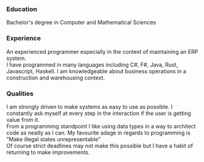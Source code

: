 ###  Education


Bachelor's degree in Computer and Mathematical Sciences

### Experience

An experienced programmer especially in the context of maintaining an ERP system.<br>
I have programmed in many languages including C#, F#, Java, Rust, Javascript, Haskell. I am knowledgeable about business operations in a construction and warehousing context.<br>

### Qualities 


I am strongly driven to make systems as easy to use as possible. I constantly ask myself at every step in the interaction if the user is getting value from it.<br>
From a programming standpoint I like using data types in a way to architect code as neatly as I can.  My favourite adage in regards to programming is "Make illegal states unrepresentable"<br>
Of course strict deadlines may not make this possible but I have a habit of returning to make improvements.



